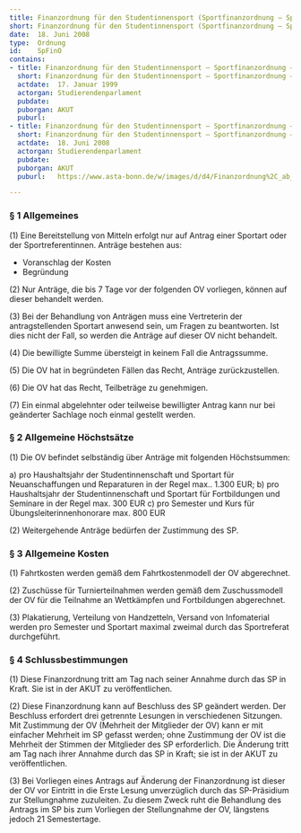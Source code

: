 ```yaml
---
title: Finanzordnung für den Studentinnensport (Sportfinanzordnung – SpFinO)
short: Finanzordnung für den Studentinnensport (Sportfinanzordnung – SpFinO)
date:  18. Juni 2008
type:  Ordnung
id:    SpFinO
contains:
- title: Finanzordnung für den Studentinnensport – Sportfinanzordnung – (SpFinO)
  short: Finanzordnung für den Studentinnensport – Sportfinanzordnung – (SpFinO)
  actdate:  17. Januar 1999
  actorgan: Studierendenparlament
  pubdate:  
  puborgan: AKUT
  puburl:   
- title: Finanzordnung für den Studentinnensport – Sportfinanzordnung – (SpFinO)
  short: Finanzordnung für den Studentinnensport – Sportfinanzordnung – (SpFinO)
  actdate:  18. Juni 2008
  actorgan: Studierendenparlament
  pubdate:  
  puborgan: AKUT
  puburl:   https://www.asta-bonn.de/w/images/d/d4/Finanzordnung%2C_ab_2009_%28Kontrolle_2015%29.pdf

---
```



### § 1 Allgemeines

(1) Eine Bereitstellung von Mitteln erfolgt nur auf Antrag einer Sportart oder der Sportreferentinnen.
Anträge bestehen aus:

- Voranschlag der Kosten
- Begründung

(2) Nur Anträge, die bis 7 Tage vor der folgenden OV vorliegen, können auf dieser behandelt werden.

(3) Bei der Behandlung von Anträgen muss eine Vertreterin der antragstellenden Sportart anwesend sein, um Fragen
zu beantworten. Ist dies nicht der Fall, so werden die Anträge auf dieser OV nicht behandelt.

(4) Die bewilligte Summe übersteigt in keinem Fall die Antragssumme.

(5) Die OV hat in begründeten Fällen das Recht, Anträge zurückzustellen.

(6) Die OV hat das Recht, Teilbeträge zu genehmigen.

(7) Ein einmal abgelehnter oder teilweise bewilligter Antrag kann nur bei geänderter Sachlage noch einmal gestellt
werden.


### § 2 Allgemeine Höchstsätze

(1) Die OV befindet selbständig über Anträge mit folgenden Höchstsummen:

a) pro Haushaltsjahr der Studentinnenschaft und Sportart für Neuanschaffungen und Reparaturen in der Regel max.. 1.300 EUR;
b) pro Haushaltsjahr der Studentinnenschaft und Sportart für Fortbildungen und Seminare in der Regel max. 300 EUR
c) pro Semester und Kurs für Übungsleiterinnenhonorare max. 800 EUR

(2) Weitergehende Anträge bedürfen der Zustimmung des SP.


### § 3 Allgemeine Kosten

(1) Fahrtkosten werden gemäß dem Fahrtkostenmodell der OV abgerechnet.

(2) Zuschüsse für Turnierteilnahmen werden gemäß dem Zuschussmodell der OV für die Teilnahme an
Wettkämpfen und Fortbildungen abgerechnet.

(3) Plakatierung, Verteilung von Handzetteln, Versand von Infomaterial werden pro Semester und Sportart maximal
zweimal durch das Sportreferat durchgeführt.


### § 4 Schlussbestimmungen

(1) Diese Finanzordnung tritt am Tag nach seiner Annahme durch das SP in Kraft. Sie ist in der AKUT zu
veröffentlichen.

(2) Diese Finanzordnung kann auf Beschluss des SP geändert werden. Der Beschluss erfordert drei getrennte
Lesungen in verschiedenen Sitzungen. Mit Zustimmung der OV (Mehrheit der Mitglieder der OV) kann er mit
einfacher Mehrheit im SP gefasst werden; ohne Zustimmung der OV ist die Mehrheit der Stimmen der
Mitglieder des SP erforderlich. Die Änderung tritt am Tag nach ihrer Annahme durch das SP in Kraft; sie ist in
der AKUT zu veröffentlichen.

(3) Bei Vorliegen eines Antrags auf Änderung der Finanzordnung ist dieser der OV vor Eintritt in die Erste Lesung
unverzüglich durch das SP-Präsidium zur Stellungnahme zuzuleiten. Zu diesem Zweck ruht die Behandlung des
Antrags im SP bis zum Vorliegen der Stellungnahme der OV, längstens jedoch 21 Semestertage.
